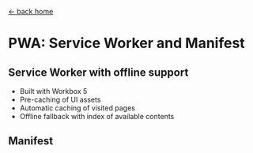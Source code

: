 [← back home](../)

# PWA: Service Worker and Manifest

## Service Worker with offline support

- Built with Workbox 5
- Pre-caching of UI assets
- Automatic caching of visited pages
- Offline fallback with index of available contents

## Manifest
